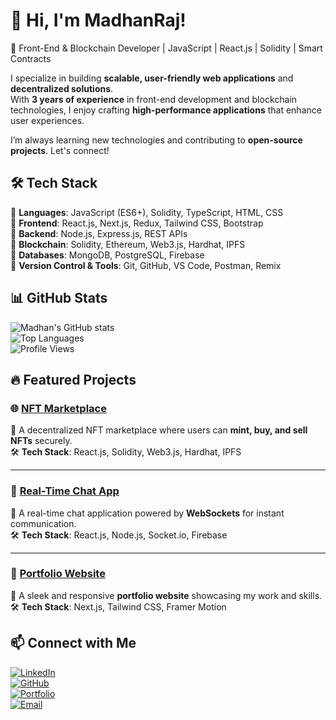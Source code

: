 # 👋 Hi, I'm MadhanRaj!  

🚀 Front-End & Blockchain Developer | JavaScript | React.js | Solidity | Smart Contracts  

I specialize in building **scalable, user-friendly web applications** and **decentralized solutions**.  
With **3 years of experience** in front-end development and blockchain technologies, I enjoy crafting **high-performance applications** that enhance user experiences.  

I’m always learning new technologies and contributing to **open-source projects**. Let's connect!  

## 🛠 Tech Stack  

🔹 **Languages**: JavaScript (ES6+), Solidity, TypeScript, HTML, CSS  
🔹 **Frontend**: React.js, Next.js, Redux, Tailwind CSS, Bootstrap  
🔹 **Backend**: Node.js, Express.js, REST APIs  
🔹 **Blockchain**: Solidity, Ethereum, Web3.js, Hardhat, IPFS  
🔹 **Databases**: MongoDB, PostgreSQL, Firebase  
🔹 **Version Control & Tools**: Git, GitHub, VS Code, Postman, Remix  

## 📊 GitHub Stats  

![Madhan's GitHub stats](https://github-readme-stats.vercel.app/api?username=madhancodes&show_icons=true&theme=radical)  
![Top Languages](https://github-readme-stats.vercel.app/api/top-langs/?username=madhancodes&layout=compact&theme=radical)  
![Profile Views](https://komarev.com/ghpvc/?username=madhancodes&color=brightgreen)  

## 🔥 Featured Projects  

### 🌐 [NFT Marketplace](https://github.com/madhancodes/nft-marketplace)  
🚀 A decentralized NFT marketplace where users can **mint, buy, and sell NFTs** securely.  
🛠 **Tech Stack**: React.js, Solidity, Web3.js, Hardhat, IPFS  

---

### 📡 [Real-Time Chat App](https://github.com/madhancodes/chat-app)  
💬 A real-time chat application powered by **WebSockets** for instant communication.  
🛠 **Tech Stack**: React.js, Node.js, Socket.io, Firebase  

---

### 🔗 [Portfolio Website](https://yourportfolio.com)  
🎨 A sleek and responsive **portfolio website** showcasing my work and skills.  
🛠 **Tech Stack**: Next.js, Tailwind CSS, Framer Motion  


## 📫 Connect with Me  

[![LinkedIn](https://img.shields.io/badge/LinkedIn-Connect-blue?style=flat&logo=linkedin)](https://linkedin.com/in/madhancodes)  
[![GitHub](https://img.shields.io/badge/GitHub-Follow-black?style=flat&logo=github)](https://github.com/madhancodes)  
[![Portfolio](https://img.shields.io/badge/Portfolio-Visit-green?style=flat&logo=internet-explorer)](https://yourportfolio.com)  
[![Email](https://img.shields.io/badge/Email-Contact-red?style=flat&logo=gmail)](mailto:madhancode404@gmail.com)

